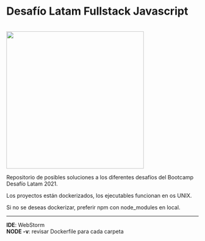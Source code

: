 # Desafío Latam Fullstack Javascript

<br />

<img src="https://media.giphy.com/media/61tYloUgq1eOk/giphy.gif" width="360px"/> 

<br />

Repositorio de posibles soluciones a los diferentes desafíos del Bootcamp Desafío Latam 2021.

Los proyectos están dockerizados, los ejecutables funcionan en os UNIX.

Si no se deseas dockerizar, preferir npm con node_modules en local.


---

**IDE**: WebStorm\
**NODE -v**: revisar Dockerfile para cada carpeta
